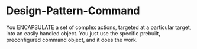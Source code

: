 # Design-Pattern-Command
 
You ENCAPSULATE a set of complex actions, targeted at a particular target, into an easily handled object.
You just use the specific prebuilt, preconfigured command object, and it does the work.
